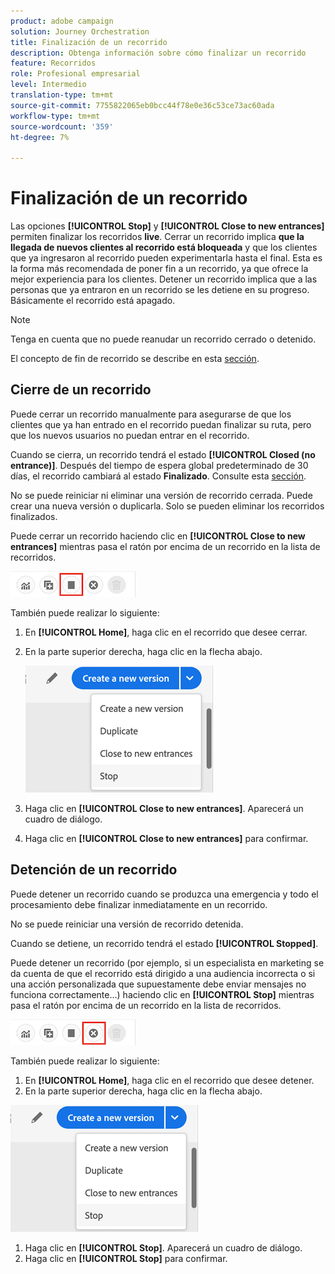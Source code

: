 ```yaml
---
product: adobe campaign
solution: Journey Orchestration
title: Finalización de un recorrido
description: Obtenga información sobre cómo finalizar un recorrido
feature: Recorridos
role: Profesional empresarial
level: Intermedio
translation-type: tm+mt
source-git-commit: 7755822065eb0bcc44f78e0e36c53ce73ac60ada
workflow-type: tm+mt
source-wordcount: '359'
ht-degree: 7%

---
```



# Finalización de un recorrido

Las opciones **[!UICONTROL Stop]** y **[!UICONTROL Close to new entrances]** permiten finalizar los recorridos **live**. Cerrar un recorrido implica **que la llegada de nuevos clientes al recorrido está bloqueada** y que los clientes que ya ingresaron al recorrido pueden experimentarla hasta el final. Esta es la forma más recomendada de poner fin a un recorrido, ya que ofrece la mejor experiencia para los clientes. Detener un recorrido implica que a las personas que ya entraron en un recorrido se les detiene en su progreso. Básicamente el recorrido está apagado.

>[!NOTE]
>
>Tenga en cuenta que no puede reanudar un recorrido cerrado o detenido.
>
>El concepto de fin de recorrido se describe en esta [sección](../building-journeys/journey.md#ending_a_journey).

## Cierre de un recorrido

Puede cerrar un recorrido manualmente para asegurarse de que los clientes que ya han entrado en el recorrido puedan finalizar su ruta, pero que los nuevos usuarios no puedan entrar en el recorrido.

Cuando se cierra, un recorrido tendrá el estado **[!UICONTROL Closed (no entrance)]**. Después del tiempo de espera global predeterminado de 30 días, el recorrido cambiará al estado **Finalizado**. Consulte esta [sección](../building-journeys/changing-properties.md#entrance).

No se puede reiniciar ni eliminar una versión de recorrido cerrada. Puede crear una nueva versión o duplicarla. Solo se pueden eliminar los recorridos finalizados.

Puede cerrar un recorrido haciendo clic en **[!UICONTROL Close to new entrances]** mientras pasa el ratón por encima de un recorrido en la lista de recorridos.

![](../assets/do-not-localize/journey-finish-quick-action.png)

También puede realizar lo siguiente:

1. En **[!UICONTROL Home]**, haga clic en el recorrido que desee cerrar.
1. En la parte superior derecha, haga clic en la flecha abajo.

   ![](../assets/finish_drop_down_list.png)

1. Haga clic en **[!UICONTROL Close to new entrances]**. Aparecerá un cuadro de diálogo.
1. Haga clic en **[!UICONTROL Close to new entrances]** para confirmar.

## Detención de un recorrido

Puede detener un recorrido cuando se produzca una emergencia y todo el procesamiento debe finalizar inmediatamente en un recorrido.

No se puede reiniciar una versión de recorrido detenida.

Cuando se detiene, un recorrido tendrá el estado **[!UICONTROL Stopped]**.

Puede detener un recorrido (por ejemplo, si un especialista en marketing se da cuenta de que el recorrido está dirigido a una audiencia incorrecta o si una acción personalizada que supuestamente debe enviar mensajes no funciona correctamente...) haciendo clic en **[!UICONTROL Stop]** mientras pasa el ratón por encima de un recorrido en la lista de recorridos.

![](../assets/do-not-localize/journey-stop-quick-action.png)

También puede realizar lo siguiente:

1. En **[!UICONTROL Home]**, haga clic en el recorrido que desee detener.
1. En la parte superior derecha, haga clic en la flecha abajo.

![](../assets/finish_drop_down_list.png)

1. Haga clic en **[!UICONTROL Stop]**. Aparecerá un cuadro de diálogo.
1. Haga clic en **[!UICONTROL Stop]** para confirmar.
